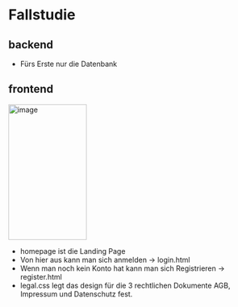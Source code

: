 # Fallstudie

## backend
- Fürs Erste nur die Datenbank

## frontend
<img width="155" height="269" alt="image" src="https://github.com/user-attachments/assets/96ef1aab-ef32-49ae-8b84-9065eae1abc7" />

- homepage ist die Landing Page
- Von hier aus kann man sich anmelden -> login.html
- Wenn man noch kein Konto hat kann man sich Registrieren -> register.html
- legal.css legt das design für die 3 rechtlichen Dokumente AGB, Impressum und Datenschutz fest.

